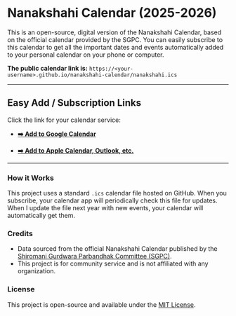 # Nanakshahi Calendar (2025-2026)

This is an open-source, digital version of the Nanakshahi Calendar, based on the official calendar provided by the SGPC. You can easily subscribe to this calendar to get all the important dates and events automatically added to your personal calendar on your phone or computer.

**The public calendar link is:** `https://<your-username>.github.io/nanakshahi-calendar/nanakshahi.ics`

---

## Easy Add / Subscription Links

Click the link for your calendar service:

* **[➡️ Add to Google Calendar](https://www.google.com/calendar/render?cid=https://avtsingh14.github.io/nanakshahi-calendar/nanakshahi.ics)**

* **[➡️ Add to Apple Calendar, Outlook, etc.](webcal://avtsingh14.github.io/nanakshahi-calendar/nanakshahi.ics)**

---

### How it Works

This project uses a standard `.ics` calendar file hosted on GitHub. When you subscribe, your calendar app will periodically check this file for updates. When I update the file next year with new events, your calendar will automatically get them.

### Credits

* Data sourced from the official Nanakshahi Calendar published by the [Shiromani Gurdwara Parbandhak Committee (SGPC)](https://sgpc.net/).
* This project is for community service and is not affiliated with any organization.

### License

This project is open-source and available under the [MIT License](LICENSE).
